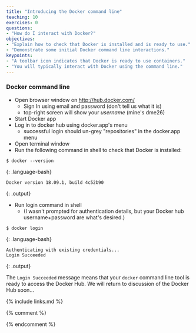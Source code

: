 ```yaml
---
title: "Introducing the Docker command line"
teaching: 10
exercises: 0
questions:
- "How do I interact with Docker?"
objectives:
- "Explain how to check that Docker is installed and is ready to use."
- "Demonstrate some initial Docker command line interactions."
keypoints:
- "A toolbar icon indicates that Docker is ready to use containers."
- "You will typically interact with Docker using the command line."
---
```

### Docker command line
- Open browser window on <http://hub.docker.com/>
    - Sign In using email and password (don't tell us what it is)
    - top-right screen will show your _username_ (mine's dme26)
- Start Docker app
- Log in to docker hub using docker.app's menu
    - successful login should un-grey "repositories" in the docker.app menu
- Open terminal window
- Run the following command in shell to check that Docker is installed:

~~~
$ docker --version
~~~
{: .language-bash}
~~~
Docker version 18.09.1, build 4c52b90
~~~
{: .output}

- Run login command in shell
    - (I wasn't prompted for authentication details, but your Docker hub username+password are what's desired.)

~~~
$ docker login
~~~
{: .language-bash}
~~~
Authenticating with existing credentials...
Login Succeeded
~~~
{: .output}

The `Login Succeeded` message means that your `docker` command line tool is ready to access the Docker Hub. We will return to discussion of the Docker Hub soon...

{% include links.md %}

{% comment %}
<!--  LocalWords:  keypoints links.md endcomment
 -->
{% endcomment %}
